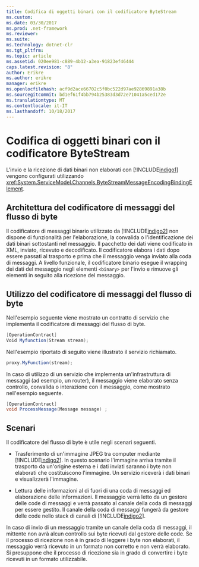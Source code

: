 ```yaml
---
title: Codifica di oggetti binari con il codificatore ByteStream
ms.custom: 
ms.date: 03/30/2017
ms.prod: .net-framework
ms.reviewer: 
ms.suite: 
ms.technology: dotnet-clr
ms.tgt_pltfrm: 
ms.topic: article
ms.assetid: 020ee981-c889-4b12-a3ea-91823ef46444
caps.latest.revision: "8"
author: Erikre
ms.author: erikre
manager: erikre
ms.openlocfilehash: acf9d2ace66702c5f0bc522d97ae92869891a38b
ms.sourcegitcommit: bd1ef61f4bb794b25383d3d72e71041a5ced172e
ms.translationtype: MT
ms.contentlocale: it-IT
ms.lasthandoff: 10/18/2017
---
```

# <a name="encoding-binary-objects-with-bytestream-encoder"></a>Codifica di oggetti binari con il codificatore ByteStream
L'invio e la ricezione di dati binari non elaborati con [!INCLUDE[indigo1](../../../../includes/indigo1-md.md)] vengono configurati utilizzando <xref:System.ServiceModel.Channels.ByteStreamMessageEncodingBindingElement>.  
  
## <a name="byte-stream-message-encoder-architecture"></a>Architettura del codificatore di messaggi del flusso di byte  
 Il codificatore di messaggi binario utilizzato da [!INCLUDE[indigo2](../../../../includes/indigo2-md.md)] non dispone di funzionalità per l'elaborazione, la convalida o l'identificazione dei dati binari sottostanti nel messaggio. Il pacchetto dei dati viene codificato in XML, inviato, ricevuto e decodificato. Il codificatore elabora i dati dopo essere passati al trasporto e prima che il messaggio venga inviato alla coda di messaggi. A livello funzionale, il codificatore binario esegue il wrapping dei dati del messaggio negli elementi `<binary>` per l'invio e rimuove gli elementi in seguito alla ricezione del messaggio.  
  
## <a name="using-the-byte-stream-message-encoder"></a>Utilizzo del codificatore di messaggi del flusso di byte  
 Nell'esempio seguente viene mostrato un contratto di servizio che implementa il codificatore di messaggi del flusso di byte.  
  
```csharp  
[OperationContract]  
Void Myfunction(Stream stream);  
```  
  
 Nell'esempio riportato di seguito viene illustrato il servizio richiamato.  
  
```csharp  
proxy.MyFunction(stream);  
```  
  
 In caso di utilizzo di un servizio che implementa un'infrastruttura di messaggi (ad esempio, un router), il messaggio viene elaborato senza controllo, convalida o interazione con il messaggio, come mostrato nell'esempio seguente.  
  
```csharp  
[OperationContract]  
void ProcessMessage(Message message) ;  
```  
  
## <a name="scenarios"></a>Scenari  
 Il codificatore del flusso di byte è utile negli scenari seguenti.  
  
-   Trasferimento di un'immagine JPEG tra computer mediante [!INCLUDE[indigo2](../../../../includes/indigo2-md.md)]. In questo scenario l'immagine arriva tramite il trasporto da un'origine esterna e i dati inviati saranno i byte non elaborati che costituiscono l'immagine. Un servizio riceverà i dati binari e visualizzerà l'immagine.  
  
-   Lettura delle informazioni al di fuori di una coda di messaggi ed elaborazione delle informazioni. Il messaggio verrà letto da un gestore delle code di messaggi e verrà passato al canale della coda di messaggi per essere gestito. Il canale della coda di messaggi fungerà da gestore delle code nello stack di canali di [!INCLUDE[indigo2](../../../../includes/indigo2-md.md)].  
  
 In caso di invio di un messaggio tramite un canale della coda di messaggi, il mittente non avrà alcun controllo sui byte ricevuti dal gestore delle code. Se il processo di ricezione non è in grado di leggere i byte non elaborati, il messaggio verrà ricevuto in un formato non corretto e non verrà elaborato. Si presuppone che il processo di ricezione sia in grado di convertire i byte ricevuti in un formato utilizzabile.
